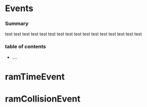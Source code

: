 
# Events


### Summary

test test test test test test test test test test test test test test test test 

### table of contents
- ....



# ramTimeEvent

# ramCollisionEvent